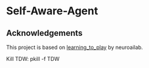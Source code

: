 # Self-Aware-Agent



## Acknowledgements
This project is based on [learning_to_play](https://github.com/neuroailab/learning_to_play.git) by neuroailab.

Kill TDW: pkill -f TDW
